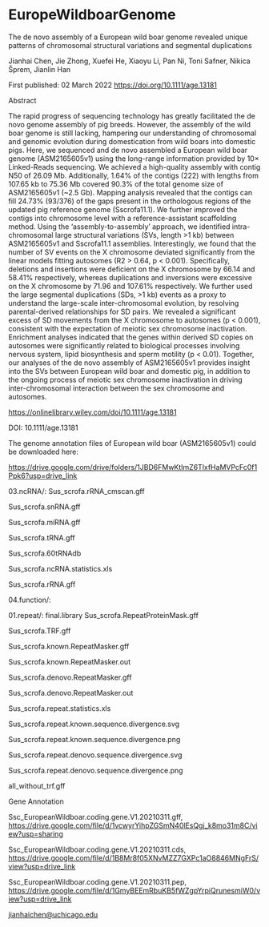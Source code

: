 # EuropeWildboarGenome

The de novo assembly of a European wild boar genome revealed unique patterns of chromosomal structural variations and segmental duplications

Jianhai Chen, Jie Zhong, Xuefei He, Xiaoyu Li, Pan Ni, Toni Safner, Nikica Šprem, Jianlin Han


First published: 02 March 2022 https://doi.org/10.1111/age.13181

Abstract

The rapid progress of sequencing technology has greatly facilitated the de novo genome assembly of pig breeds. However, the assembly of the wild boar genome is still lacking, hampering our understanding of chromosomal and genomic evolution during domestication from wild boars into domestic pigs. Here, we sequenced and de novo assembled a European wild boar genome (ASM2165605v1) using the long-range information provided by 10× Linked-Reads sequencing. We achieved a high-quality assembly with contig N50 of 26.09 Mb. Additionally, 1.64% of the contigs (222) with lengths from 107.65 kb to 75.36 Mb covered 90.3% of the total genome size of ASM2165605v1 (~2.5 Gb). Mapping analysis revealed that the contigs can fill 24.73% (93/376) of the gaps present in the orthologous regions of the updated pig reference genome (Sscrofa11.1). We further improved the contigs into chromosome level with a reference-assistant scaffolding method. Using the ‘assembly-to-assembly’ approach, we identified intra-chromosomal large structural variations (SVs, length >1 kb) between ASM2165605v1 and Sscrofa11.1 assemblies. Interestingly, we found that the number of SV events on the X chromosome deviated significantly from the linear models fitting autosomes (R2 > 0.64, p < 0.001). Specifically, deletions and insertions were deficient on the X chromosome by 66.14 and 58.41% respectively, whereas duplications and inversions were excessive on the X chromosome by 71.96 and 107.61% respectively. We further used the large segmental duplications (SDs, >1 kb) events as a proxy to understand the large-scale inter-chromosomal evolution, by resolving parental-derived relationships for SD pairs. We revealed a significant excess of SD movements from the X chromosome to autosomes (p < 0.001), consistent with the expectation of meiotic sex chromosome inactivation. Enrichment analyses indicated that the genes within derived SD copies on autosomes were significantly related to biological processes involving nervous system, lipid biosynthesis and sperm motility (p < 0.01). Together, our analyses of the de novo assembly of ASM2165605v1 provides insight into the SVs between European wild boar and domestic pig, in addition to the ongoing process of meiotic sex chromosome inactivation in driving inter-chromosomal interaction between the sex chromosome and autosomes.

https://onlinelibrary.wiley.com/doi/10.1111/age.13181

DOI: 10.1111/age.13181

The genome annotation files of European wild boar (ASM2165605v1) could be downloaded here:

https://drive.google.com/drive/folders/1JBD6FMwKtImZ6TlxfHaMVPcFc0f1Ppk6?usp=drive_link

03.ncRNA/:
Sus_scrofa.rRNA_cmscan.gff

Sus_scrofa.snRNA.gff

Sus_scrofa.miRNA.gff

Sus_scrofa.tRNA.gff

Sus_scrofa.60tRNAdb

Sus_scrofa.ncRNA.statistics.xls

Sus_scrofa.rRNA.gff


04.function/:


01.repeat/:
final.library
Sus_scrofa.RepeatProteinMask.gff

Sus_scrofa.TRF.gff

Sus_scrofa.known.RepeatMasker.gff

Sus_scrofa.known.RepeatMasker.out

Sus_scrofa.denovo.RepeatMasker.gff

Sus_scrofa.denovo.RepeatMasker.out

Sus_scrofa.repeat.statistics.xls

Sus_scrofa.repeat.known.sequence.divergence.svg

Sus_scrofa.repeat.known.sequence.divergence.png

Sus_scrofa.repeat.denovo.sequence.divergence.svg

Sus_scrofa.repeat.denovo.sequence.divergence.png

all_without_trf.gff


Gene Annotation

Ssc_EuropeanWildboar.coding.gene.V1.20210311.gff, https://drive.google.com/file/d/1vcwyrYihpZGSmN40lEsQgj_k8mo31m8C/view?usp=sharing

Ssc_EuropeanWildboar.coding.gene.V1.20210311.cds, https://drive.google.com/file/d/1B8Mr8f05XNvMZZ7GXPc1aO8846MNgFrS/view?usp=drive_link

Ssc_EuropeanWildboar.coding.gene.V1.20210311.pep, https://drive.google.com/file/d/1GmyBEEmRbuKB5fWZgpYrpiQrunesmiW0/view?usp=drive_link

jianhaichen@uchicago.edu

